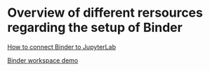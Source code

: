 # Overview of different rersources regarding the setup of Binder

[How to connect Binder to JupyterLab](https://github.com/binder-examples/jupyterlab)

[Binder workspace demo](https://github.com/ian-r-rose/binder-workspace-demo)

